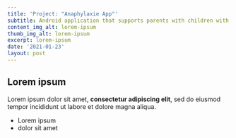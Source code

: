```yaml
---
title: 'Project: "Anaphylaxie App"'
subtitle: Android application that supports parents with children with
content_img_alt: lorem-ipsum
thumb_img_alt: lorem-ipsum
excerpt: lorem-ipsum
date: '2021-01-23'
layout: post
---
```

## Lorem ipsum

Lorem ipsum dolor sit amet, **consectetur adipiscing elit**, sed do eiusmod tempor incididunt ut labore et dolore magna aliqua.

- Lorem ipsum
- dolor sit amet